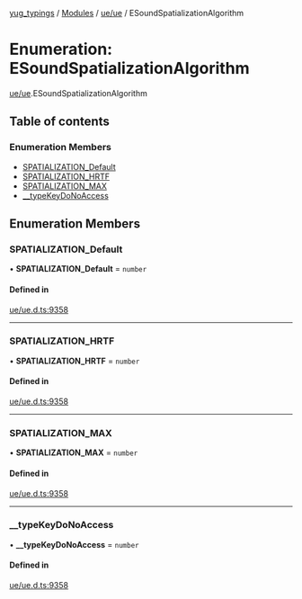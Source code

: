 [yug_typings](../README.md) / [Modules](../modules.md) / [ue/ue](../modules/ue_ue.md) / ESoundSpatializationAlgorithm

# Enumeration: ESoundSpatializationAlgorithm

[ue/ue](../modules/ue_ue.md).ESoundSpatializationAlgorithm

## Table of contents

### Enumeration Members

- [SPATIALIZATION\_Default](ue_ue.ESoundSpatializationAlgorithm.md#spatialization_default)
- [SPATIALIZATION\_HRTF](ue_ue.ESoundSpatializationAlgorithm.md#spatialization_hrtf)
- [SPATIALIZATION\_MAX](ue_ue.ESoundSpatializationAlgorithm.md#spatialization_max)
- [\_\_typeKeyDoNoAccess](ue_ue.ESoundSpatializationAlgorithm.md#__typekeydonoaccess)

## Enumeration Members

### SPATIALIZATION\_Default

• **SPATIALIZATION\_Default** = `number`

#### Defined in

[ue/ue.d.ts:9358](https://github.com/YugMetaverse/yug_typings/blob/b7d9b19/ue/ue.d.ts#L9358)

___

### SPATIALIZATION\_HRTF

• **SPATIALIZATION\_HRTF** = `number`

#### Defined in

[ue/ue.d.ts:9358](https://github.com/YugMetaverse/yug_typings/blob/b7d9b19/ue/ue.d.ts#L9358)

___

### SPATIALIZATION\_MAX

• **SPATIALIZATION\_MAX** = `number`

#### Defined in

[ue/ue.d.ts:9358](https://github.com/YugMetaverse/yug_typings/blob/b7d9b19/ue/ue.d.ts#L9358)

___

### \_\_typeKeyDoNoAccess

• **\_\_typeKeyDoNoAccess** = `number`

#### Defined in

[ue/ue.d.ts:9358](https://github.com/YugMetaverse/yug_typings/blob/b7d9b19/ue/ue.d.ts#L9358)
